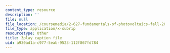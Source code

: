 ```yaml
---
content_type: resource
description: ''
file: null
file_location: /coursemedia/2-627-fundamentals-of-photovoltaics-fall-2013/a930ad1ac9775eab9523112f867fd784_vN5Yn-niTXE.vtt
file_type: application/x-subrip
resourcetype: Other
title: 3play caption file
uid: a930ad1a-c977-5eab-9523-112f867fd784
---
```

